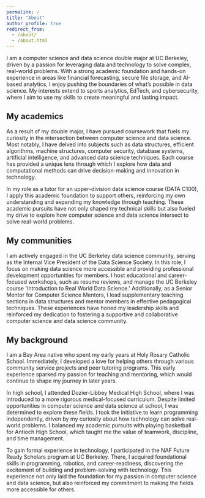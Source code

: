 ```yaml
---
permalink: /
title: "About"
author_profile: true
redirect_from: 
  - /about/
  - /about.html
---
```


I am a computer science and data science double major at UC Berkeley, driven by a passion for leveraging data and technology to solve complex, real-world problems. With a strong academic foundation and hands-on experience in areas like financial forecasting, secure file storage, and AI-based analytics, I enjoy pushing the boundaries of what’s possible in data science. My interests extend to sports analytics, EdTech, and cybersecurity, where I aim to use my skills to create meaningful and lasting impact.

My academics
------
As a result of my double major, I have pursued coursework that fuels my curiosity in the intersection between computer science and data science. Most notably, I have delved into subjects such as data structures, efficient algorithms, machine structures, computer security, database systems, artificial intelligence, and advanced data science techniques. Each course has provided a unique lens through which I explore how data and computational methods can drive decision-making and innovation in technology.

In my role as a tutor for an upper-division data science course (DATA C100), I apply this academic foundation to support others, reinforcing my own understanding and expanding my knowledge through teaching. These academic pursuits have not only shaped my technical skills but also fueled my drive to explore how computer science and data science intersect to solve real-world problems.

My communities
------
I am actively engaged in the UC Berkeley data science community, serving as the Internal Vice President of the Data Science Society. In this role, I focus on making data science more accessible and providing professional development opportunities for members. I host educational and career-focused workshops, such as resume reviews, and manage the UC Berkeley course 'Introduction to Real World Data Science.' Additionally, as a Senior Mentor for Computer Science Mentors, I lead supplementary teaching sections in data structures and mentor members in effective pedagogical techniques. These experiences have honed my leadership skills and reinforced my dedication to fostering a supportive and collaborative computer science and data science community.

My background
------
I am a Bay Area native who spent my early years at Holy Rosary Catholic School. Immediately, I developed a love for helping others through various community service projects and peer tutoring programs. This early experience sparked my passion for teaching and mentoring, which would continue to shape my journey in later years.

In high school, I attended Dozier-Libbey Medical High School, where I was introduced to a more rigorous medical-focused curriculum. Despite limited opportunities in computer science and data science at school, I was determined to explore these fields. I took the initiative to learn programming independently, driven by my curiosity about how technology can solve real-world problems. I balanced my academic pursuits with playing basketball for Antioch High School, which taught me the value of teamwork, discipline, and time management.

To gain formal experience in technology, I participated in the NAF Future Ready Scholars program at UC Berkeley. There, I acquired foundational skills in programming, robotics, and career-readiness, discovering the excitement of building and problem-solving with technology. This experience not only laid the foundation for my passion in computer science and data science, but also reinforced my commitment to making the fields more accessible for others.